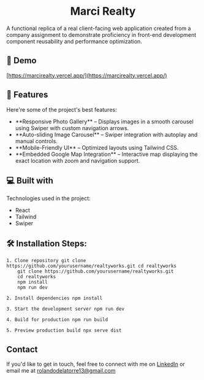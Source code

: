 <h1 align="center" id="title">Marci Realty</h1>

<p id="description">A functional replica of a real client-facing web application created from a company assignment to demonstrate proficiency in front-end development component reusability and performance optimization.</p>

<h2>🚀 Demo</h2>

[https://marcirealty.vercel.app/](https://marcirealty.vercel.app/)

  
  
<h2>🧐 Features</h2>

Here're some of the project's best features:

*   \*\*Responsive Photo Gallery\*\* – Displays images in a smooth carousel using Swiper with custom navigation arrows.
*   \*\*Auto-sliding Image Carousel\*\* – Swiper integration with autoplay and manual controls.
*   \*\*Mobile-Friendly UI\*\* – Optimized layouts using Tailwind CSS.
*   \*\*Embedded Google Map Integration\*\* – Interactive map displaying the exact location with zoom and navigation support.


<h2>💻 Built with</h2>

Technologies used in the project:

*   React
*   Tailwind
*   Swiper


<h2>🛠️ Installation Steps:</h2>

    1. Clone repository git clone https://github.com/yourusername/realtyworks.git cd realtyworks     
        git clone https://github.com/yourusername/realtyworks.git     
        cd realtyworks     
        npm install     
        npm run dev

    2. Install dependencies npm install

    3. Start the development server npm run dev

    4. Build for production npm run build

    5. Preview production build npx serve dist


## Contact

If you'd like to get in touch, feel free to connect with me on [LinkedIn](https://www.linkedin.com/in/rolando-de-la-torre-030387358/) or email me at rolandodelatorre13@gmail.com